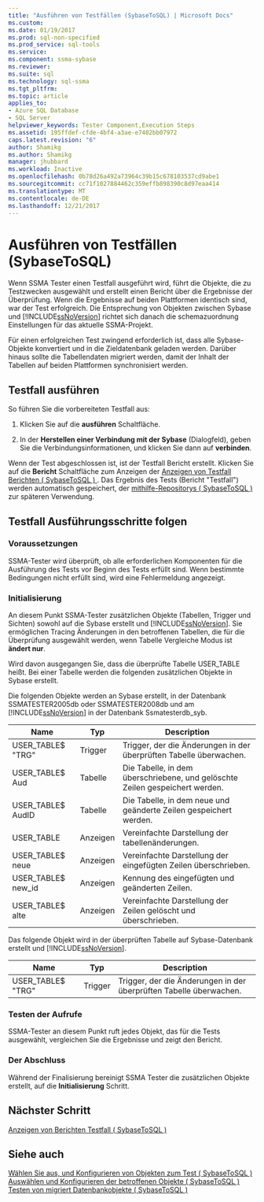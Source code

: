 ```yaml
---
title: "Ausführen von Testfällen (SybaseToSQL) | Microsoft Docs"
ms.custom: 
ms.date: 01/19/2017
ms.prod: sql-non-specified
ms.prod_service: sql-tools
ms.service: 
ms.component: ssma-sybase
ms.reviewer: 
ms.suite: sql
ms.technology: sql-ssma
ms.tgt_pltfrm: 
ms.topic: article
applies_to:
- Azure SQL Database
- SQL Server
helpviewer_keywords: Tester Component,Execution Steps
ms.assetid: 195ffdef-cfde-4bf4-a3ae-e7402bb07972
caps.latest.revision: "6"
author: Shamikg
ms.author: Shamikg
manager: jhubbard
ms.workload: Inactive
ms.openlocfilehash: 0b78d26a492a73964c39b15c678103537cd9abe1
ms.sourcegitcommit: cc71f1027884462c359effb898390c8d97eaa414
ms.translationtype: MT
ms.contentlocale: de-DE
ms.lasthandoff: 12/21/2017
---
```

# <a name="running-test-cases-sybasetosql"></a>Ausführen von Testfällen (SybaseToSQL)
Wenn SSMA Tester einen Testfall ausgeführt wird, führt die Objekte, die zu Testzwecken ausgewählt und erstellt einen Bericht über die Ergebnisse der Überprüfung. Wenn die Ergebnisse auf beiden Plattformen identisch sind, war der Test erfolgreich. Die Entsprechung von Objekten zwischen Sybase und [!INCLUDE[ssNoVersion](../../includes/ssnoversion_md.md)] richtet sich danach die schemazuordnung Einstellungen für das aktuelle SSMA-Projekt.  
  
Für einen erfolgreichen Test zwingend erforderlich ist, dass alle Sybase-Objekte konvertiert und in die Zieldatenbank geladen werden. Darüber hinaus sollte die Tabellendaten migriert werden, damit der Inhalt der Tabellen auf beiden Plattformen synchronisiert werden.  
  
## <a name="run-test-case"></a>Testfall ausführen  
So führen Sie die vorbereiteten Testfall aus:  
  
1.  Klicken Sie auf die **ausführen** Schaltfläche.  
  
2.  In der **Herstellen einer Verbindung mit der Sybase** (Dialogfeld), geben Sie die Verbindungsinformationen, und klicken Sie dann auf **verbinden**.  
  
Wenn der Test abgeschlossen ist, ist der Testfall Bericht erstellt. Klicken Sie auf die **Bericht** Schaltfläche zum Anzeigen der [Anzeigen von Testfall Berichten &#40; SybaseToSQL &#41; ](../../ssma/sybase/viewing-test-case-reports-sybasetosql.md). Das Ergebnis des Tests (Bericht "Testfall") werden automatisch gespeichert, der [mithilfe-Repositorys &#40; SybaseToSQL &#41; ](../../ssma/sybase/using-test-repositories-sybasetosql.md) zur späteren Verwendung.  
  
## <a name="test-case-execution-steps"></a>Testfall Ausführungsschritte folgen  
  
### <a name="prerequisites"></a>Voraussetzungen  
SSMA-Tester wird überprüft, ob alle erforderlichen Komponenten für die Ausführung des Tests vor Beginn des Tests erfüllt sind. Wenn bestimmte Bedingungen nicht erfüllt sind, wird eine Fehlermeldung angezeigt.  
  
### <a name="initialization"></a>Initialisierung  
An diesem Punkt SSMA-Tester zusätzlichen Objekte (Tabellen, Trigger und Sichten) sowohl auf die Sybase erstellt und [!INCLUDE[ssNoVersion](../../includes/ssnoversion_md.md)]. Sie ermöglichen Tracing Änderungen in den betroffenen Tabellen, die für die Überprüfung ausgewählt werden, wenn Tabelle Vergleiche Modus ist **ändert nur**.  
  
Wird davon ausgegangen Sie, dass die überprüfte Tabelle USER_TABLE heißt. Bei einer Tabelle werden die folgenden zusätzlichen Objekte in Sybase erstellt.  
  
Die folgenden Objekte werden an Sybase erstellt, in der Datenbank SSMATESTER2005db oder SSMATESTER2008db und am [!INCLUDE[ssNoVersion](../../includes/ssnoversion_md.md)] in der Datenbank Ssmatesterdb_syb.  
  
|Name|Typ|Description|  
|--------|--------|---------------|  
|USER_TABLE$ "TRG"|Trigger|Trigger, der die Änderungen in der überprüften Tabelle überwachen.|  
|USER_TABLE$ Aud|Tabelle|Die Tabelle, in dem überschriebene, und gelöschte Zeilen gespeichert werden.|  
|USER_TABLE$ AudID|Tabelle|Die Tabelle, in dem neue und geänderte Zeilen gespeichert werden.|  
|USER_TABLE|Anzeigen|Vereinfachte Darstellung der tabellenänderungen.|  
|USER_TABLE$ neue|Anzeigen|Vereinfachte Darstellung der eingefügten Zeilen überschrieben.|  
|USER_TABLE$ new_id|Anzeigen|Kennung des eingefügten und geänderten Zeilen.|  
|USER_TABLE$ alte|Anzeigen|Vereinfachte Darstellung der Zeilen gelöscht und überschrieben.|  
  
Das folgende Objekt wird in der überprüften Tabelle auf Sybase-Datenbank erstellt und [!INCLUDE[ssNoVersion](../../includes/ssnoversion_md.md)].  
  
|Name|Typ|Description|  
|--------|--------|---------------|  
|USER_TABLE$ "TRG"|Trigger|Trigger, der die Änderungen in der überprüften Tabelle überwachen.|  
  
### <a name="test-object-calls"></a>Testen der Aufrufe  
SSMA-Tester an diesem Punkt ruft jedes Objekt, das für die Tests ausgewählt, vergleichen Sie die Ergebnisse und zeigt den Bericht.  
  
### <a name="finalization"></a>Der Abschluss  
Während der Finalisierung bereinigt SSMA Tester die zusätzlichen Objekte erstellt, auf die **Initialisierung** Schritt.  
  
## <a name="next-step"></a>Nächster Schritt  
[Anzeigen von Berichten Testfall &#40; SybaseToSQL &#41;](../../ssma/sybase/viewing-test-case-reports-sybasetosql.md)  
  
## <a name="see-also"></a>Siehe auch  
[Wählen Sie aus, und Konfigurieren von Objekten zum Test &#40; SybaseToSQL &#41;](../../ssma/sybase/selecting-and-configuring-objects-to-test-sybasetosql.md)  
[Auswählen und Konfigurieren der betroffenen Objekte &#40; SybaseToSQL &#41;](../../ssma/sybase/selecting-and-configuring-affected-objects-sybasetosql.md)  
[Testen von migriert Datenbankobjekte &#40; SybaseToSQL &#41;](../../ssma/sybase/testing-migrated-database-objects-sybasetosql.md)  
  
